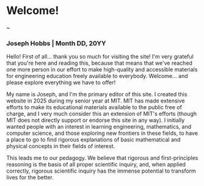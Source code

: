 # Welcome!

~

### Joseph Hobbs | Month DD, 20YY

Hello!  First of all... thank you so much for visiting the site!  I'm very grateful that you're here and reading this, because that means that we've reached one more person in our effort to make high-quality and accessible materials for engineering education freely available to everybody.  Welcome... and please explore everything we have to offer!

My name is Joseph, and I'm the primary editor of this site.  I created this website in 2025 during my senior year at MIT.  MIT has made extensive efforts to make its educational materials available to the public free of charge, and I very much consider this an extension of MIT's efforts (though MIT does not directly support or endorse this site in any way).  I initially wanted people with an interest in learning engineering, mathematics, and computer science, and those exploring new frontiers in these fields, to have a place to go to find rigorous explanations of basic mathematical and physical concepts in their fields of interest.

This leads me to our pedagogy.  We believe that rigorous and first-principles reasoning is the basis of all proper scientific inquiry, and, when applied correctly, rigorous scientific inquiry has the immense potential to transform lives for the better.